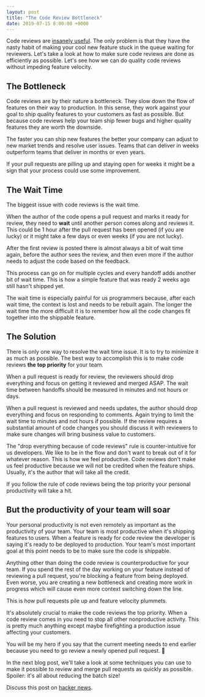 ```yaml
---
layout: post
title: "The Code Review Bottleneck"
date: 2019-07-15 8:00:00 +0000
---
```


Code reviews are [insanely useful](https://blog.codereview.chat/2019/06/27/code-reviews-and-your-company-goal.html). The only problem is that they have the nasty habit of making your cool new feature stuck in the queue waiting for reviewers. Let's take a look at how to make sure code reviews are done as efficiently as possible. Let's see how we can do quality code reviews without impeding feature velocity.

## The Bottleneck

Code reviews are by their nature a bottleneck. They slow down the flow of features on their way to production. In this sense, they work against your goal to ship quality features to your customers as fast as possible. But because code reviews help your team ship fewer bugs and higher quality features they are worth the downside.

The faster you can ship new features the better your company can adjust to new market trends and resolve user issues. Teams that can deliver in weeks outperform teams that deliver in months or even years.

If your pull requests are pilling up and staying open for weeks it might be a sign that your process could use some improvement.

## The Wait Time

The biggest issue with code reviews is the wait time.

When the author of the code opens a pull request and marks it ready for review, they need to **wait** until another person comes along and reviews it. This could be 1 hour after the pull request has been opened (if you are lucky) or it might take a few days or even weeks (if you are not lucky).

After the first review is posted there is almost always a bit of wait time again, before the author sees the review, and then even more if the author needs to adjust the code based on the feedback.

This process can go on for multiple cycles and every handoff adds another bit of wait time. This is how a simple feature that was ready 2 weeks ago still hasn't shipped yet.

The wait time is especially painful for us programmers because, after each wait time, the context is lost and needs to be rebuilt again. The longer the wait time the more difficult it is to remember how all the code changes fit together into the shippable feature.

## The Solution

There is only one way to resolve the wait time issue. It is to try to minimize it as much as possible. The best way to accomplish this is to make code reviews **the top priority** for your team.

When a pull request is ready for review, the reviewers should drop everything and focus on getting it reviewed and merged ASAP. The wait time between handoffs should be measured in minutes and not hours or days.

When a pull request is reviewed and needs updates, the author should drop everything and focus on responding to comments. Again trying to limit the wait time to minutes and not hours if possible. If the review requires a substantial amount of code changes you should discuss it with reviewers to make sure changes will bring business value to customers.

The "drop everything because of code reviews" rule is counter-intuitive for us developers. We like to be in the flow and don't want to break out of it for whatever reason. This is how we feel productive. Code reviews don't make us feel productive because we will not be credited when the feature ships. Usually, it's the author that will take all the credit.

If you follow the rule of code reviews being the top priority your personal productivity will take a hit.

## But the productivity of your team will soar

Your personal productivity is not even remotely as important as the productivity of your team. Your team is most productive when it's shipping features to users. When a feature is ready for code review the developer is saying it's ready to be deployed to production. Your team's most important goal at this point needs to be to make sure the code is shippable.

Anything other than doing the code review is counterproductive for your team. If you spend the rest of the day working on your feature instead of reviewing a pull request, you're blocking a feature from being deployed. Even worse, you are creating a new bottleneck and creating more work in progress which will cause even more context switching down the line.

This is how pull requests pile up and feature velocity plummets.

It's absolutely crucial to make the code reviews the top priority. When a code review comes in you need to stop all other nonproductive activity. This is pretty much anything except maybe firefighting a production issue affecting your customers.

You will be my hero if you say that the current meeting needs to end earlier because you need to go review a newly opened pull request. 🤙

In the next blog post, we'll take a look at some techniques you can use to make it possible to review and merge pull requests as quickly as possible. Spoiler: it's all about reducing the batch size!

Discuss this post on [hacker news](https://news.ycombinator.com/item?id=20438954).

